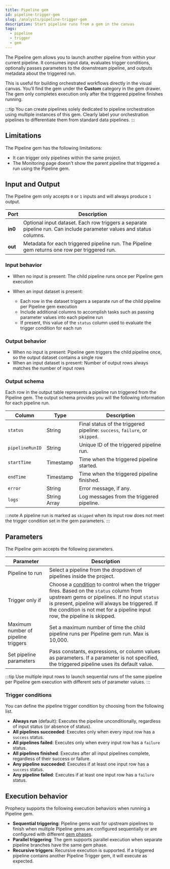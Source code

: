 ```yaml
---
title: Pipeline gem
id: pipeline-trigger-gem
slug: /analysts/pipeline-trigger-gem
description: Start pipeline runs from a gem in the canvas
tags:
  - pipeline
  - trigger
  - gem
---
```


The Pipeline gem allows you to launch another pipeline from within your current pipeline. It consumes input data, evaluates trigger conditions, optionally passes parameters to the downstream pipeline, and outputs metadata about the triggered run.

This is useful for building orchestrated workflows directly in the visual canvas. You’ll find the gem under the **Custom** category in the gem drawer. The gem only completes execution only after the triggered pipeline finishes running.

:::tip
You can create pipelines solely dedicated to pipeline orchestration using multiple instances of this gem. Clearly label your orchestration pipelines to differentiate them from standard data pipelines.
:::

## Limitations

The Pipeline gem has the following limitations:

- It can trigger only pipelines within the same project.
- The Monitoring page doesn't show the parent pipeline that triggered a run using the Pipeline gem.

## Input and Output

The Pipeline gem only accepts `0` or `1` inputs and will always produce `1` output.

| Port    | Description                                                                                                         |
| ------- | ------------------------------------------------------------------------------------------------------------------- |
| **in0** | Optional input dataset. Each row triggers a separate pipeline run. Can include parameter values and status columns. |
| **out** | Metadata for each triggered pipeline run. The Pipeline gem returns one row per triggered run.                       |

### Input behavior

- When no input is present: The child pipeline runs once per Pipeline gem execution
- When an input dataset is present:

  - Each row in the dataset triggers a separate run of the child pipeline per Pipeline gem execution
  - Include additional columns to accomplish tasks such as passing parameter values into each pipeline run
  - If present, this value of the `status` column used to evaluate the trigger condition for each run

### Output behavior

- When no input is present: Pipeline gem triggers the child pipeline once, so the output dataset contains a single row
- When an input dataset is present: Number of output rows always matches the number of input rows

### Output schema

Each row in the output table represents a pipeline run triggered from the Pipeline gem. The output schema provides you will the following information for each pipeline run.

| Column          | Type         | Description                                                                 |
| --------------- | ------------ | --------------------------------------------------------------------------- |
| `status`        | String       | Final status of the triggered pipeline: `success`, `failure`, or `skipped`. |
| `pipelineRunID` | String       | Unique ID of the triggered pipeline run.                                    |
| `startTime`     | Timestamp    | Time when the triggered pipeline started.                                   |
| `endTime`       | Timestamp    | Time when the triggered pipeline finished.                                  |
| `error`         | String       | Error message, if any.                                                      |
| `logs`          | String Array | Log messages from the triggered pipeline.                                   |

:::note
A pipeline run is marked as `skipped` when its input row does not meet the trigger condition set in the gem parameters.
:::

## Parameters

The Pipeline gem accepts the following parameters.

| Parameter                           | Description                                                                                                                                                                                                                                                                                   |
| ----------------------------------- | --------------------------------------------------------------------------------------------------------------------------------------------------------------------------------------------------------------------------------------------------------------------------------------------- |
| Pipeline to run                     | Select a pipeline from the dropdown of pipelines inside the project.                                                                                                                                                                                                                          |
| Trigger only if                     | Choose a [condition](#trigger-conditions) to control when the trigger fires. Based on the `status` column from upstream gems or pipelines. If no input `status` is present, pipeline will always be triggered. If the condition is not met for a pipeline input row, the pipeline is skipped. |
| Maximum number of pipeline triggers | Set a maximum number of time the child pipeline runs per Pipeline gem run. Max is 10,000.                                                                                                                                                                                                     |
| Set pipeline parameters             | Pass constants, expressions, or column values as parameters. If a parameter is not specified, the triggered pipeline uses its default value.                                                                                                                                                  |

:::tip
Use multiple input rows to launch sequential runs of the same pipeline per Pipeline gem execution with different sets of parameter values.
:::

### Trigger conditions

You can define the pipeline trigger condition by choosing from the following list.

- **Always run** (default): Executes the pipeline unconditionally, regardless of input status (or absence of status).
- **All pipelines succeeded**: Executes only when every input row has a `success` status.
- **All pipelines failed**: Executes only when every input row has a `failure` status.
- **All pipelines finished**: Executes after all input pipelines complete, regardless of their success or failure.
- **Any pipeline succeeded**: Executes if at least one input row has a `success` status.
- **Any pipeline failed**: Executes if at least one input row has a `failure` status.

## Execution behavior

Prophecy supports the following execution behaviors when running a Pipeline gem.

- **Sequential triggering**: Pipeline gems wait for upstream pipelines to finish when multiple Pipeline gems are configured sequentially or are configured with different [gem phases](/analysts/gems/#gem-phase).
- **Parallel triggering**: The gem supports parallel execution when separate pipeline branches have the same gem phase.
- **Recursive triggers**: Recursive execution is supported. If a triggered pipeline contains another Pipeline Trigger gem, it will execute as expected.
